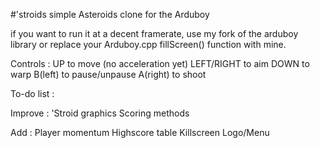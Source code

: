 #'stroids
simple Asteroids clone for the Arduboy

if you want to run it at a decent framerate, use my fork of the arduboy library or replace your Arduboy.cpp fillScreen() function with mine.

Controls : 
UP to move (no acceleration yet)
LEFT/RIGHT to aim
DOWN to warp
B(left) to pause/unpause
A(right) to shoot


To-do list :

Improve : 
'Stroid graphics
Scoring methods

Add :
Player momentum
Highscore table
Killscreen
Logo/Menu